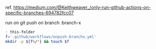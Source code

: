 ref. https://medium.com/@Keithweaver_/only-run-github-actions-on-specific-branches-694782fcc07

run on git push on branch :branch-x
```bash
: this-folder
f='.github/workflows/onpush-branchx.yml'
mkdir -p ${f%/*} && touch $f

```
